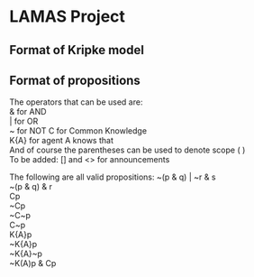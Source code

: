 # LAMAS Project

## Format of Kripke model

## Format of propositions
The operators that can be used are:  
& for AND  
| for OR  
~ for NOT
C for Common Knowledge  
K{A} for agent A knows that  
And of course the parentheses can be used to denote scope ( )  
To be added: [] and <> for announcements  


The following are all valid propositions:
~(p & q) | ~r & s  
~(p & q) & r  
Cp  
\~Cp  
\~C\~p  
C\~p  
K{A}p  
~K{A}p  
~K{A}~p  
~K(A)p & Cp  
